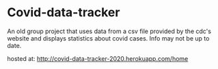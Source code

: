 # Covid-data-tracker
An old group project that uses data from a csv file provided by the cdc's website and displays statistics about covid cases.
Info may not be up to date.

hosted at: http://covid-data-tracker-2020.herokuapp.com/home
